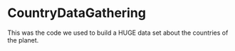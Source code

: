 # CountryDataGathering
This was the code we used to build a HUGE data set about the countries of the planet.

